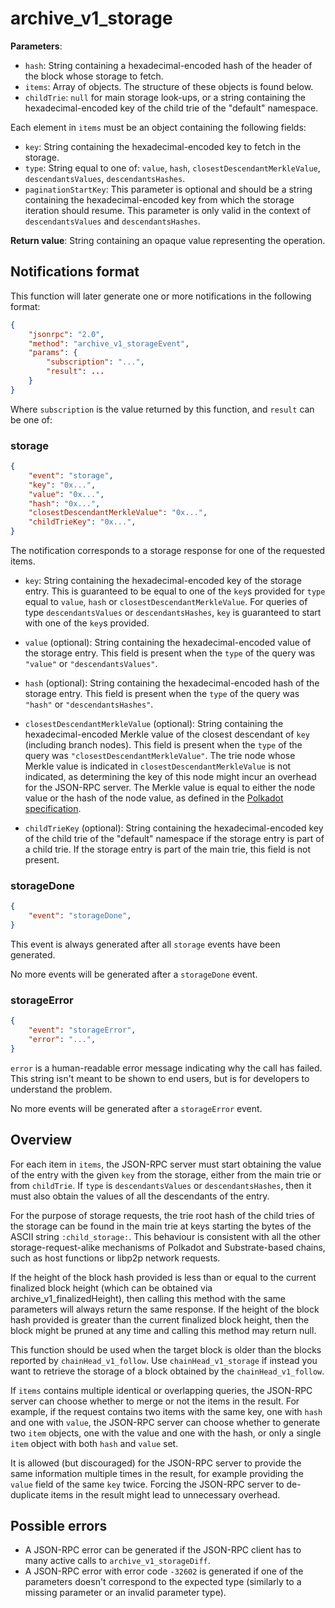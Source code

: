 # archive_v1_storage

**Parameters**:

- `hash`: String containing a hexadecimal-encoded hash of the header of the block whose storage to fetch.
- `items`: Array of objects. The structure of these objects is found below.
- `childTrie`: `null` for main storage look-ups, or a string containing the hexadecimal-encoded key of the child trie of the "default" namespace.

Each element in `items` must be an object containing the following fields:

- `key`: String containing the hexadecimal-encoded key to fetch in the storage.
- `type`: String equal to one of: `value`, `hash`, `closestDescendantMerkleValue`, `descendantsValues`, `descendantsHashes`.
- `paginationStartKey`: This parameter is optional and should be a string containing the hexadecimal-encoded key from which the storage iteration should resume. This parameter is only valid in the context of `descendantsValues` and `descendantsHashes`.

**Return value**: String containing an opaque value representing the operation.

## Notifications format

This function will later generate one or more notifications in the following format:

```json
{
    "jsonrpc": "2.0",
    "method": "archive_v1_storageEvent",
    "params": {
        "subscription": "...",
        "result": ...
    }
}
```

Where `subscription` is the value returned by this function, and `result` can be one of:

### storage

```json
{
    "event": "storage",
    "key": "0x...",
    "value": "0x...",
    "hash": "0x...",
    "closestDescendantMerkleValue": "0x...",
    "childTrieKey": "0x...",
}
```

The notification corresponds to a storage response for one of the requested items.

- `key`: String containing the hexadecimal-encoded key of the storage entry. This is guaranteed to be equal to one of the `key`s provided for `type` equal to `value`, `hash` or `closestDescendantMerkleValue`. For queries of type `descendantsValues` or `descendantsHashes`, `key` is guaranteed to start with one of the `key`s provided.

- `value` (optional): String containing the hexadecimal-encoded value of the storage entry. This field is present when the `type` of the query was `"value"` or `"descendantsValues"`.

- `hash` (optional): String containing the hexadecimal-encoded hash of the storage entry. This field is present when the `type` of the query was `"hash"` or `"descendantsHashes"`.

- `closestDescendantMerkleValue` (optional): String containing the hexadecimal-encoded Merkle value of the closest descendant of `key` (including branch nodes). This field is present when the `type` of the query was `"closestDescendantMerkleValue"`. The trie node whose Merkle value is indicated in `closestDescendantMerkleValue` is not indicated, as determining the key of this node might incur an overhead for the JSON-RPC server. The Merkle value is equal to either the node value or the hash of the node value, as defined in the [Polkadot specification](https://spec.polkadot.network/chap-state#defn-merkle-value).

- `childTrieKey` (optional): String containing the hexadecimal-encoded key of the child trie of the "default" namespace if the storage entry is part of a child trie. If the storage entry is part of the main trie, this field is not present.

### storageDone

```json
{
    "event": "storageDone",
}
```

This event is always generated after all `storage` events have been generated.

No more events will be generated after a `storageDone` event.

### storageError

```json
{
    "event": "storageError",
    "error": "...",
}
```

`error` is a human-readable error message indicating why the call has failed. This string isn't meant to be shown to end users, but is for developers to understand the problem.

No more events will be generated after a `storageError` event.


## Overview

For each item in `items`, the JSON-RPC server must start obtaining the value of the entry with the given `key` from the storage, either from the main trie or from `childTrie`. If `type` is `descendantsValues` or `descendantsHashes`, then it must also obtain the values of all the descendants of the entry.

For the purpose of storage requests, the trie root hash of the child tries of the storage can be found in the main trie at keys starting the bytes of the ASCII string `:child_storage:`. This behaviour is consistent with all the other storage-request-alike mechanisms of Polkadot and Substrate-based chains, such as host functions or libp2p network requests.

If the height of the block hash provided is less than or equal to the current finalized block height (which can be obtained via archive_v1_finalizedHeight), then calling this method with the same parameters will always return the same response.
If the height of the block hash provided is greater than the current finalized block height, then the block might be pruned at any time and calling this method may return null.

This function should be used when the target block is older than the blocks reported by `chainHead_v1_follow`.
Use `chainHead_v1_storage` if instead you want to retrieve the storage of a block obtained by the `chainHead_v1_follow`.

If `items` contains multiple identical or overlapping queries, the JSON-RPC server can choose whether to merge or not the items in the result. For example, if the request contains two items with the same key, one with `hash` and one with `value`, the JSON-RPC server can choose whether to generate two `item` objects, one with the value and one with the hash, or only a single `item` object with both `hash` and `value` set.

It is allowed (but discouraged) for the JSON-RPC server to provide the same information multiple times in the result, for example providing the `value` field of the same `key` twice. Forcing the JSON-RPC server to de-duplicate items in the result might lead to unnecessary overhead.

## Possible errors

- A JSON-RPC error can be generated if the JSON-RPC client has to many active calls to `archive_v1_storageDiff`.
- A JSON-RPC error with error code `-32602` is generated if one of the parameters doesn't correspond to the expected type (similarly to a missing parameter or an invalid parameter type).
